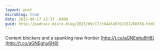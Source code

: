 ```yaml
---
layout: post
microblog: true
date: 2015-09-17 12:33 -0400
guid: http://padraic.micro.blog/2015/09/17/t644549762151268356.html
---
```

Content blockers and a spanking new frontier [http://t.co/aGNEghu6H8](http://t.co/aGNEghu6H8)
